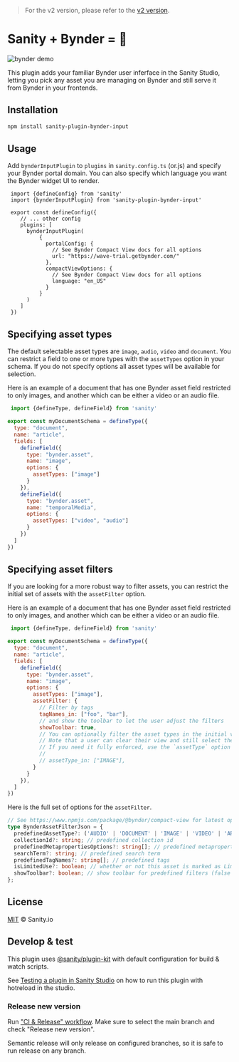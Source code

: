 > For the v2 version, please refer to the [v2 version](https://github.com/sanity-io/sanity-plugin-bynder-input/tree/studio-v2).

# Sanity + Bynder = 🌁

![bynder demo](https://user-images.githubusercontent.com/38528/120554854-1ee5c580-c3af-11eb-9b05-0b35c6810497.gif)


This plugin adds your familiar Bynder user inferface in the Sanity Studio, letting you pick any asset you are managing on Bynder and still serve it from Bynder in your frontends.

## Installation

```bash
npm install sanity-plugin-bynder-input
```

## Usage

Add `bynderInputPlugin` to `plugins` in `sanity.config.ts` (or.js) and specify your Bynder portal domain. 
You can also specify which language you want the Bynder widget UI to render.

```
 import {defineConfig} from 'sanity'
 import {bynderInputPlugin} from 'sanity-plugin-bynder-input'

 export const defineConfig({
    // ... other config
    plugins: [
      bynderInputPlugin(
          {
            portalConfig: {
              // See Bynder Compact View docs for all options
              url: "https://wave-trial.getbynder.com/"
            },
            compactViewOptions: {
              // See Bynder Compact View docs for all options
              language: "en_US"
            }
          }
      )
    ]
 })
```

## Specifying asset types
The default selectable asset types are `image`, `audio`, `video` and `document`. 
You can restrict a field to one or more types with the `assetTypes` option in your schema. 
If you do not specify options all asset types will be available for selection.

Here is an example of a document that has one Bynder asset field restricted to only images, and another which can be either a video or an audio file.

```javascript
 import {defineType, defineField} from 'sanity'

export const myDocumentSchema = defineType({
  type: "document",
  name: "article",
  fields: [
    defineField({
      type: "bynder.asset",
      name: "image",
      options: {
        assetTypes: ["image"]
      }
    }),
    defineField({
      type: "bynder.asset",
      name: "temporalMedia",
      options: {
        assetTypes: ["video", "audio"]
      }
    })
  ]
})
```

## Specifying asset filters
If you are looking for a more robust way to filter assets, you can restrict the initial set of assets with the `assetFilter` option. 


Here is an example of a document that has one Bynder asset field restricted to only images, and another which can be either a video or an audio file.

```javascript
 import {defineType, defineField} from 'sanity'

export const myDocumentSchema = defineType({
  type: "document",
  name: "article",
  fields: [
    defineField({
      type: "bynder.asset",
      name: "image",
      options: {
        assetTypes: ["image"],
        assetFilter: {
          // Filter by tags
          tagNames_in: ["foo", "bar"],
          // and show the toolbar to let the user adjust the filters
          showToolbar: true,
          // You can optionally filter the asset types in the initial view like this 
          // Note that a user can clear their view and still select the asset type. 
          // If you need it fully enforced, use the `assetType` option instead
          // 
          // assetType_in: ["IMAGE"],          
        }
      }
    }),
  ]
})
```

Here is the full set of options for the `assetFilter`.
```typescript
// See https://www.npmjs.com/package/@bynder/compact-view for latest options
type BynderAssetFilterJson = {
  predefinedAssetType?: ('AUDIO' | 'DOCUMENT' | 'IMAGE' | 'VIDEO' | 'ARCHIVE')[]; // predefined asset types
  collectionId?: string; // predefined collection id
  predefinedMetapropertiesOptions?: string[]; // predefined metaproperty IDs
  searchTerm?: string; // predefined search term
  predefinedTagNames?: string[]; // predefined tags
  isLimitedUse?: boolean; // whether or not this asset is marked as Limited Use
  showToolbar?: boolean; // show toolbar for predefined filters (false by default)
};
```


## License

[MIT](LICENSE) © Sanity.io


## Develop & test

This plugin uses [@sanity/plugin-kit](https://github.com/sanity-io/plugin-kit)
with default configuration for build & watch scripts.

See [Testing a plugin in Sanity Studio](https://github.com/sanity-io/plugin-kit#testing-a-plugin-in-sanity-studio)
on how to run this plugin with hotreload in the studio.

### Release new version

Run ["CI & Release" workflow](https://github.com/sanity-io/sanity-plugin-bynder-input/actions/workflows/main.yml).
Make sure to select the main branch and check "Release new version".

Semantic release will only release on configured branches, so it is safe to run release on any branch.

